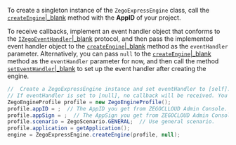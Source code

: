 To create a singleton instance of the `ZegoExpressEngine` class, call the [`createEngine`|_blank](/article/api?doc=Express_Video_SDK_API~Java_android~class~im-zego-zegoexpress-zego-express-engine#create-engine) method with the **AppID** of your project.

To receive callbacks, implement an event handler object that conforms to the [`IZegoEventHandler`\|_blank](/article/api?doc=Express_Video_SDK_API~Java_android~class~im-zego-zegoexpress-callback-i-zego-event-handler) protocol, and then pass the implemented event handler object to the [`createEngine`|_blank](/article/api?doc=Express_Video_SDK_API~Java_android~class~im-zego-zegoexpress-zego-express-engine#create-engine) method as the `eventHandler` parameter.
Alternatively, you can pass `null` to the [`createEngine`|_blank](/article/api?doc=Express_Video_SDK_API~Java_android~class~im-zego-zegoexpress-zego-express-engine#create-engine) method as the `eventHandler` parameter for now, and then call the method [`setEventHandler`\|_blank](/article/api?doc=Express_Video_SDK_API~Java_android~class~im-zego-zegoexpress-zego-express-engine#set-event-handler) to set up the event handler after creating the engine.


```java
//  Create a ZegoExpressEngine instance and set eventHandler to [self]. 
// If eventHandler is set to [null], no callback will be received. You can set up the event handler later by calling the [setEventHandler:] method.
ZegoEngineProfile profile = new ZegoEngineProfile();
profile.appID = ;  // The AppID you get from ZEGOCLLOUD Admin Console. AppID format: 123456789L
profile.appSign = ;  // The AppSign you get from ZEGOCLOUD Admin Console. AppSign format: @"0123456789012345678901234567890123456789012345678901234567890123" (64 characters)
profile.scenario = ZegoScenario.GENERAL;  // Use general scenario.
profile.application = getApplication();
engine = ZegoExpressEngine.createEngine(profile, null);
```  

